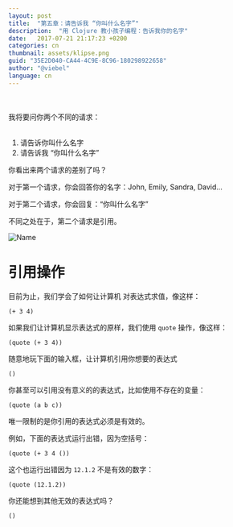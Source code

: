 ```yaml
---
layout: post
title:  "第五章：请告诉我 “你叫什么名字”"
description:  "用 Clojure 教小孩子编程：告诉我你的名字"
date:   2017-07-21 21:17:23 +0200
categories: cn
thumbnail: assets/klipse.png
guid: "35E2D040-CA44-4C9E-8C96-180298922658"
author: "@viebel"
language: cn
---
```




<br/>
<br/>
我将要问你两个不同的请求：
<br/>
<br/>

1. 请告诉你叫什么名字
2. 请告诉我 “你叫什么名字”

你看出来两个请求的差别了吗？

对于第一个请求，你会回答你的名字：John, Emily, Sandra, David...

对于第二个请求，你会回复：“你叫什么名字”

不同之处在于，第二个请求是引用。

![Name](/assets/images/what_name.jpg)

# 引用操作

目前为止，我们学会了如何让计算机 对表达式求值，像这样：

~~~klipse
(+ 3 4)
~~~

如果我们让计算机显示表达式的原样，我们使用 `quote` 操作，像这样：

~~~klipse
(quote (+ 3 4))
~~~

随意地玩下面的输入框，让计算机引用你想要的表达式

~~~klipse
()
~~~

你甚至可以引用没有意义的的表达式，比如使用不存在的变量：


~~~klipse
(quote (a b c))
~~~


唯一限制的是你引用的表达式必须是有效的。

例如，下面的表达式运行出错，因为空括号：

~~~klipse
(quote (+ 3 4 ())
~~~

这个也运行出错因为 `12.1.2` 不是有效的数字：

~~~klipse
(quote (12.1.2))
~~~

你还能想到其他无效的表达式吗？


~~~klipse
()
~~~
